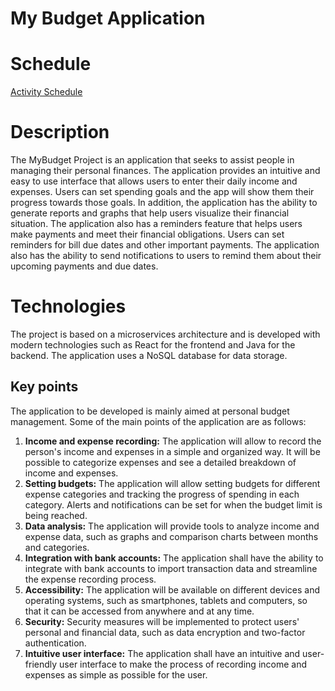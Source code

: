 # My Budget Application
# Schedule
[Activity Schedule](https://1drv.ms/x/s!Au1KtlI1vuAm8gKRqe8puHwz7b4i?e=cbQGC8) 
# Description 
The MyBudget Project is an application that seeks to assist people in managing their personal finances. The application provides an intuitive and easy to use interface that allows users to enter their daily income and expenses. Users can set spending goals and the app will show them their progress towards those goals. In addition, the application has the ability to generate reports and graphs that help users visualize their financial situation.
The application also has a reminders feature that helps users make payments and meet their financial obligations. Users can set reminders for bill due dates and other important payments. The application also has the ability to send notifications to users to remind them about their upcoming payments and due dates.
# Technologies
The project is based on a microservices architecture and is developed with modern technologies such as React for the frontend and Java for the backend. The application uses a NoSQL database for data storage.
## Key points 
The application to be developed is mainly aimed at personal budget management. Some of the main points of the application are as follows:
1. **Income and expense recording:** The application will allow to record the person's income and expenses in a simple and organized way. It will be possible to categorize expenses and see a detailed breakdown of income and expenses. 
2. **Setting budgets:** The application will allow setting budgets for different expense categories and tracking the progress of spending in each category. Alerts and notifications can be set for when the budget limit is being reached. 
3. **Data analysis:** The application will provide tools to analyze income and expense data, such as graphs and comparison charts between months and categories.
4. **Integration with bank accounts:** The application shall have the ability to integrate with bank accounts to import transaction data and streamline the expense recording process.
5. **Accessibility:** The application will be available on different devices and operating systems, such as smartphones, tablets and computers, so that it can be accessed from anywhere and at any time. 
6. **Security:** Security measures will be implemented to protect users' personal and financial data, such as data encryption and two-factor authentication. 
7. **Intuitive user interface:** The application shall have an intuitive and user-friendly user interface to make the process of recording income and expenses as simple as possible for the user.
